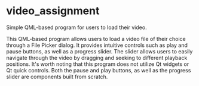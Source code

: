 # video_assignment
Simple QML-based program for users to load their video.

This QML-based program allows users to load a video file of their choice through a File Picker dialog. It provides intuitive controls such as play and pause buttons, as well as a progress slider. 
The slider allows users to easily navigate through the video by dragging and seeking to different playback positions. 
It's worth noting that this program does not utilize Qt widgets or Qt quick controls. Both the pause and play buttons, as well as the progress slider are components built from scratch.
